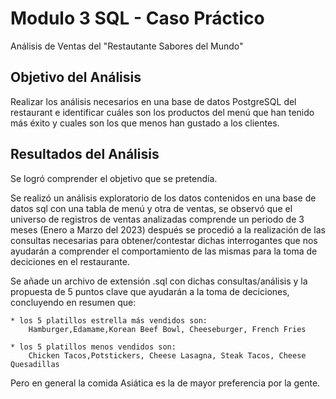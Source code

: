 # Modulo 3 SQL - Caso Práctico

Análisis de Ventas del "Restautante Sabores del Mundo"

## Objetivo del Análisis

Realizar los análisis necesarios en una base de datos PostgreSQL del restaurant e identificar cuáles son los productos del menú
que han tenido más éxito y cuales son los que menos han gustado a los clientes.

## Resultados del Análisis

Se logró comprender el objetivo que se pretendía.

Se realizó un análisis exploratorio de los datos contenidos en una base de datos sql con una tabla de menú y otra de ventas,
se observó que el universo de registros de ventas analizadas comprende un periodo de 3 meses (Enero a Marzo del 2023)
después se procedió a la realización de las consultas necesarias para obtener/contestar dichas interrogantes que nos ayudarán
a comprender el comportamiento de las mismas para la toma de deciciones en el restaurante.

Se añade un archivo de extensión .sql con dichas consultas/análisis y la propuesta de 5 puntos clave que ayudarán a la toma de deciciones,
concluyendo en resumen que:

	* los 5 platillos estrella más vendidos son: 
 		Hamburger,Edamame,Korean Beef Bowl, Cheeseburger, French Fries
 
	* los 5 platillos menos vendidos son: 
 		Chicken Tacos,Potstickers, Cheese Lasagna, Steak Tacos, Cheese Quesadillas

Pero en general la comida Asiática es la de mayor preferencia por la gente.


